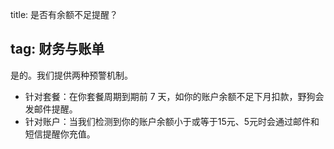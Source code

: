 title: 是否有余额不足提醒？

## tag: 财务与账单

是的。我们提供两种预警机制。

* 针对套餐：在你套餐周期到期前 7 天，如你的账户余额不足下月扣款，野狗会发邮件提醒。
* 针对账户：当我们检测到你的账户余额小于或等于15元、5元时会通过邮件和短信提醒你充值。




